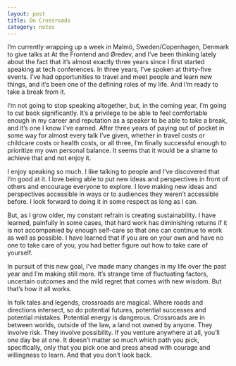 ```yaml
---
layout: post
title: On Crossroads
category: notes
---
```


I’m currently wrapping up a week in Malmö, Sweden/Copenhagen, Denmark to give talks at At the Frontend and Øredev, and I’ve been thinking lately about the fact that it’s almost exactly three years since I first started speaking at tech conferences. In three years, I’ve spoken at thirty-five events. I’ve had opportunities to travel and meet people and learn new things, and it’s been one of the defining roles of my life. And I’m ready to take a break from it.
 
I’m not going to stop speaking altogether, but, in the coming year, I’m going to cut back significantly. It’s a privilege to be able to feel comfortable enough in my career and reputation as a speaker to be able to take a break, and it’s one I know I’ve earned. After three years of paying out of pocket in some way for almost every talk I’ve given, whether in travel costs or childcare costs or health costs, or all three, I’m finally successful enough to prioritize my own personal balance. It seems that it would be a shame to achieve that and not enjoy it.
 
I enjoy speaking so much. I like talking to people and I’ve discovered that I’m good at it. I love being able to put new ideas and perspectives in front of others and encourage everyone to explore. I love making new ideas and perspectives accessible in ways or to audiences they weren’t accessible before. I look forward to doing it in some respect as long as I can.
 
But, as I grow older, my constant refrain is creating sustainability. I have learned, painfully in some cases, that hard work has diminishing returns if it is not accompanied by enough self-care so that one can continue to work as well as possible. I have learned that if you are on your own and have no one to take care of you, you had better figure out how to take care of yourself.
 
In pursuit of this new goal, I’ve made many changes in my life over the past year and I’m making still more. It’s strange time of fluctuating factors, uncertain outcomes and the mild regret that comes with new wisdom. But that’s how it all works.
 
In folk tales and legends, crossroads are magical. Where roads and directions intersect, so do potential futures, potential successes and potential mistakes. Potential energy is dangerous. Crossroads are in between worlds, outside of the law, a land not owned by anyone. They involve risk. They involve possibility. If you venture anywhere at all, you’ll one day be at one. It doesn’t matter so much which path you pick, specifically, only that you pick one and press ahead with courage and willingness to learn. And that you don’t look back.
